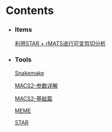 <style>
	<!-- 去除页面超链接下划线 -->
	a{text-decoration: none}
</style>
# **Contents**

* ### Items

	[利用STAR + rMATS进行可变剪切分析](https://otnew.github.io/Blog_Bioinformatics/#/BLOG/Bioinformatics/AS/20200616_1)

* ### Tools

	[Snakemake](https://otnew.github.io/Blog_Bioinformatics/#/BLOG/Bioinformatics/Tools/20200630_1)

	[MACS2-参数详解](https://otnew.github.io/Blog_Bioinformatics/#/BLOG/Bioinformatics/ChIPseq/20200627_1)

	[MACS2-基础篇](https://otnew.github.io/Blog_Bioinformatics/#/BLOG/Bioinformatics/ChIPseq/20200626_1)

	[MEME](https://otnew.github.io/Blog_Bioinformatics/#/BLOG/Bioinformatics/ChIPseq/20200625_1)

	[STAR](https://otnew.github.io/Blog_Bioinformatics/#/BLOG/Bioinformatics/Tools/20200616_1)